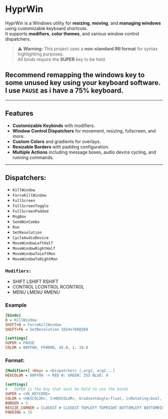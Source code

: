 
# HyprWin

HyprWin is a Windows utility for **resizing**, **moving**, and **managing windows** using customizable keyboard shortcuts.  
It supports **modifiers**, **color themes**, and various window control dispatchers.

> ⚠ **Warning:** This project uses a **non-standard INI format** for syntax highlighting purposes.  
> All binds require the **SUPER** key to be held.

## Recommend remapping the windows key to some unused key using your keyboard software. I use `PAUSE` as i have a 75% keyboard. 

---

## Features

- **Customizable Keybinds** with modifiers.
- **Window Control Dispatchers** for movement, resizing, fullscreen, and more.
- **Custom Colors** and gradients for overlays.
- **Resizable Borders** with padding configuration.
- **Multiple Actions** including message boxes, audio device cycling, and running commands.

---


## Dispatchers:
- `KillWindow`
- `ForceKillWindow`
- `FullScreen`
- `FullScreenToggle`
- `FullScreenPadded`
- `MsgBox`
- `SendWinCombo`
- `Run`
- `SetResolution`
- `CycleAudioDevice`
- `MoveWindowLeftHalf`
- `MoveWindowRightHalf`
- `MoveWindowToLeftMon`
- `MoveWindowToRightMon`

### `Modifiers:` 
- SHIFT LSHIFT RSHIFT
- CONTROL LCONTROL RCONTROL
- MENU LMENU RMENU

### Example
```ini
[binds]
Q = KillWindow
SHIFT+Q = ForceKillWindow
SHIFT+F6 = SetResolution 1024x768@360

[settings]
SUPER = PAUSE
COLOR = 00FF00, FF0000, 45.0, 1, 10.0
```
### Format:
```ini
[Modifier+] <Key> = <Dispatcher> [,arg1, arg2...]
HEXCOLOR = 00FF00 -> RED 0: GREEN: 255 BLUE: 0
```
```ini
[settings]
#   SUPER is the key that must be held to use the binds
SUPER = <VK_KEYCODE>
COLOR = <HEXCOLOR>, [<HEXCOLOR>, GradientAngle:float, isRotating:bool, rotationSpeed deg/s:float]
BORDER = 3
RESIZE_CORNER = CLOSEST # CLOSEST TOPLEFT TOPRIGHT BOTTOMLEFT BOTTOMRIGH
PADDING = 16
```
